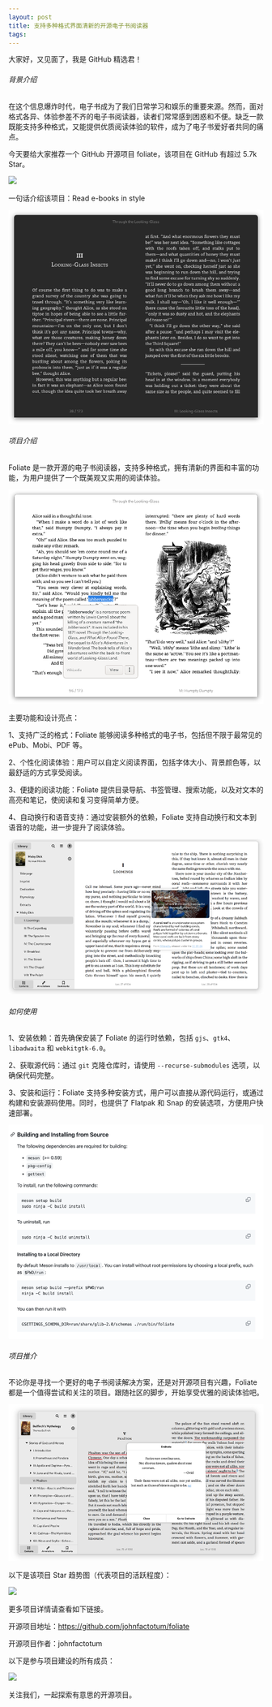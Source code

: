 ```yaml
---
layout: post
title: 支持多种格式界面清新的开源电子书阅读器
tags: 
---
```


大家好，又见面了，我是 GitHub 精选君！

###### 背景介绍

在这个信息爆炸时代，电子书成为了我们日常学习和娱乐的重要来源。然而，面对格式各异、体验参差不齐的电子书阅读器，读者们常常感到困惑和不便。缺乏一款既能支持多种格式，又能提供优质阅读体验的软件，成为了电子书爱好者共同的痛点。

今天要给大家推荐一个 GitHub 开源项目 foliate，该项目在 GitHub 有超过 5.7k Star。

![](https://stats.deeptrain.net/repo/johnfactotum/foliate/?theme=light)

一句话介绍该项目：Read e-books in style

![](https://raw.githubusercontent.com/johnfactotum/foliate/master/data/screenshots/dark.png)


###### 项目介绍

Foliate 是一款开源的电子书阅读器，支持多种格式，拥有清新的界面和丰富的功能，为用户提供了一个既美观又实用的阅读体验。

![](https://raw.githubusercontent.com/johnfactotum/foliate/master/data/screenshots/lookup.png)

主要功能和设计亮点：

1、支持广泛的格式：Foliate 能够阅读多种格式的电子书，包括但不限于最常见的 ePub、Mobi、PDF 等。

2、个性化阅读体验：用户可以自定义阅读界面，包括字体大小、背景颜色等，以最舒适的方式享受阅读。

3、便捷的阅读功能：Foliate 提供目录导航、书签管理、搜索功能，以及对文本的高亮和笔记，使阅读和复习变得简单方便。

4、自动换行和语音支持：通过安装额外的依赖，Foliate 支持自动换行和文本到语音的功能，进一步提升了阅读体验。

![](https://raw.githubusercontent.com/ZhuPeng/pic/master/images/compress_image-20240804214729729.png)

###### 如何使用

1、安装依赖：首先确保安装了 Foliate 的运行时依赖，包括 `gjs`、`gtk4`、`libadwaita` 和 `webkitgtk-6.0`。

2、获取源代码：通过 `git` 克隆仓库时，请使用 `--recurse-submodules` 选项，以确保代码完整。

3、安装和运行：Foliate 支持多种安装方式，用户可以直接从源代码运行，或通过构建和安装源码使用。同时，也提供了 Flatpak 和 Snap 的安装选项，方便用户快速部署。

![](https://raw.githubusercontent.com/ZhuPeng/pic/master/images/compress_image-20240804214845121.png)

###### 项目推介

不论你是寻找一个更好的电子书阅读解决方案，还是对开源项目有兴趣，Foliate 都是一个值得尝试和关注的项目。跟随社区的脚步，开始享受优雅的阅读体验吧。

![](https://raw.githubusercontent.com/ZhuPeng/pic/master/images/compress_image-20240804215044884.png)

以下是该项目 Star 趋势图（代表项目的活跃程度）：

![](https://api.star-history.com/svg?repos=johnfactotum/foliate&type=Timeline)

更多项目详情请查看如下链接。

开源项目地址：https://github.com/johnfactotum/foliate 

开源项目作者：johnfactotum

以下是参与项目建设的所有成员：

![](https://contrib.rocks/image?repo=johnfactotum/foliate)

关注我们，一起探索有意思的开源项目。

